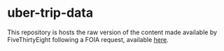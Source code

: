 # uber-trip-data

This repository is hosts the raw version of the content made available by FiveThirtyEight following a FOIA request, available [here](https://github.com/fivethirtyeight/uber-tlc-foil-response). 


